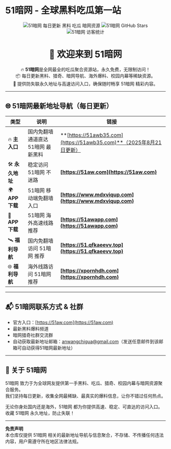 # 51暗网 - 全球黑料吃瓜第一站

<p align="center">
  <img src="https://img.shields.io/badge/51暗网-每日更新-ff69b4.svg?style=for-the-badge" alt="51暗网 每日更新 黑料 吃瓜 暗网资源">
  <img src="https://img.shields.io/github/stars/51awb/51awb?style=for-the-badge" alt="51暗网 GitHub Stars">
  <img src="https://visitor-badge.laobi.icu/badge?page_id=51awb.51awb" alt="51暗网 访客统计" style="max-width:100%;">
</p>

<h1 align="center">👋 欢迎来到 <strong>51暗网</strong></h1>

<p align="center">
  🔥 <strong>51暗网</strong>是全网最全的吃瓜聚合资源站，永久免费，无限制访问！<br>
  📦 每日更新黑料、猎奇、暗网导航、海外爆料、校园内幕等稀缺资源。<br>
  🚀 提供防失联永久地址与高速访问入口，确保随时畅享 51暗网 精彩内容。
</p>

---

## 🌐 **51暗网最新地址导航（每日更新）**

| **类型**        | **说明**           | **链接** |
|----------------|--------------------|----------|
| 🔥 **主入口**   | 国内免翻墙通道直达 51暗网 最新黑料 | **[https://51awb35.com](https://51awb35.com)**（2025年8月21日更新） |
| 🛠 **永久地址** | 稳定访问 51暗网 不迷路 | **[https://51aw.com](https://51aw.com)** |
| 🌍 **APP下载**  | 51暗网 移动端免翻墙入口 | **[https://www.mdxviqup.com](https://www.mdxviqup.com)** |
| 📲 **APP下载**  | 51暗网 海外高速线路推荐 | **[https://51awapp.com](https://51awapp.com)** |
| 🛰️ **福利导航** | 国内免翻墙访问 51暗网 推荐 | **[https://51.qfkaeevv.top](https://51.qfkaeevv.top)** |
| 🌐 **福利导航** | 海外线路访问 51暗网 推荐 | **[https://xpornhdh.com](https://xpornhdh.com)** |

---

## 📬 **51暗网联系方式 & 社群**
- 官方入口：[https://51aw.com](https://51aw.com)
- 最新黑料爆料频道  
- 暗网猎奇社群交流群  
- 自动获取最新地址邮箱：anwangchigua@gmail.com（发送任意邮件到该邮箱可自动获得51暗网最新地址）  

---

## 📌 关于 51暗网
51暗网 致力于为全球网友提供第一手黑料、吃瓜、猎奇、校园内幕与暗网资源聚合服务。  
我们坚持每日更新，收集全网最稀缺、最真实的爆料信息，让你不错过任何热点。

无论你身处国内还是海外，51暗网 都为你提供高速、稳定、可直达的访问入口。  
收藏 51暗网 永久地址，防止失联！

---

**免责声明**  
本仓库仅提供 51暗网 相关的最新地址导航与信息聚合，不存储、不传播任何违法内容，用户需遵守所在地区法律法规。
